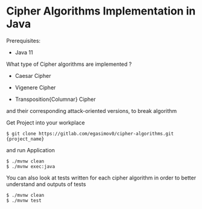 # Cipher Algorithms Implementation in Java

Prerequisites:
- Java 11 

What type of Cipher algorithms are implemented ?

- Caesar Cipher 

- Vigenere Cipher

- Transposition{Columnar} Cipher

and their corresponding attack-oriented versions, to break algorithm

Get Project into your workplace
``` 
$ git clone https://gitlab.com/egasimov0/cipher-algorithms.git {project_name}
```

and run Application
``` 
$ ./mvnw clean
$ ./mvnw exec:java
```
You can also look at tests written for each cipher algorithm in order to better understand
and outputs of tests
``` 
$ ./mvnw clean
$ ./mvnw test
```